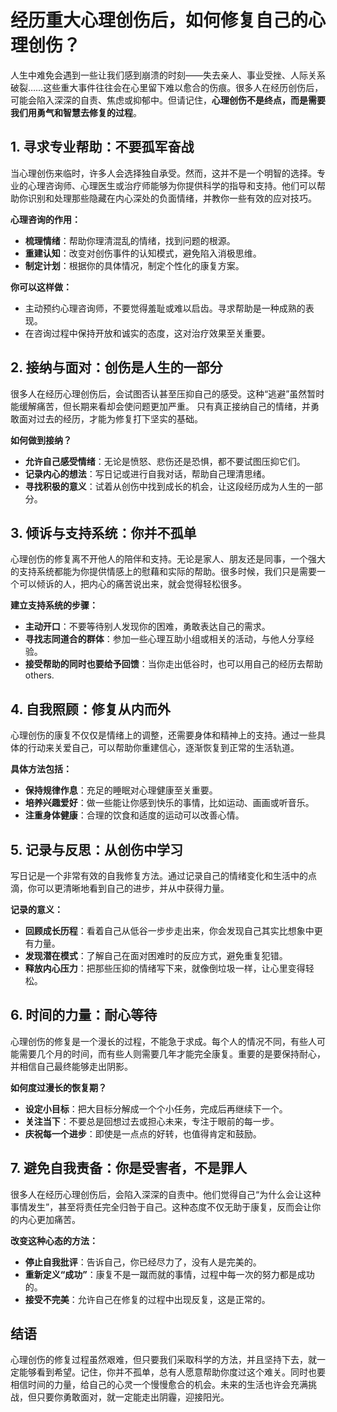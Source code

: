 ﻿# 经历重大心理创伤后，如何修复自己的心理创伤？

人生中难免会遇到一些让我们感到崩溃的时刻——失去亲人、事业受挫、人际关系破裂……这些重大事件往往会在心里留下难以愈合的伤痕。很多人在经历创伤后，可能会陷入深深的自责、焦虑或抑郁中。但请记住，**心理创伤不是终点，而是需要我们用勇气和智慧去修复的过程**。

## 1. **寻求专业帮助：不要孤军奋战**

当心理创伤来临时，许多人会选择独自承受。然而，这并不是一个明智的选择。专业的心理咨询师、心理医生或治疗师能够为你提供科学的指导和支持。他们可以帮助你识别和处理那些隐藏在内心深处的负面情绪，并教你一些有效的应对技巧。

**心理咨询的作用：**
- **梳理情绪**：帮助你理清混乱的情绪，找到问题的根源。
- **重建认知**：改变对创伤事件的认知模式，避免陷入消极思维。
- **制定计划**：根据你的具体情况，制定个性化的康复方案。

**你可以这样做：**
- 主动预约心理咨询师，不要觉得羞耻或难以启齿。寻求帮助是一种成熟的表现。
- 在咨询过程中保持开放和诚实的态度，这对治疗效果至关重要。

## 2. **接纳与面对：创伤是人生的一部分**

很多人在经历心理创伤后，会试图否认甚至压抑自己的感受。这种“逃避”虽然暂时能缓解痛苦，但长期来看却会使问题更加严重。
只有真正接纳自己的情绪，并勇敢面对过去的经历，才能为修复打下坚实的基础。

**如何做到接纳？**
- **允许自己感受情绪**：无论是愤怒、悲伤还是恐惧，都不要试图压抑它们。
- **记录内心的想法**：写日记或进行自我对话，帮助自己理清思绪。
- **寻找积极的意义**：试着从创伤中找到成长的机会，让这段经历成为人生的一部分。

## 3. **倾诉与支持系统：你并不孤单**

心理创伤的修复离不开他人的陪伴和支持。无论是家人、朋友还是同事，一个强大的支持系统都能为你提供情感上的慰藉和实际的帮助。很多时候，我们只是需要一个可以倾诉的人，把内心的痛苦说出来，就会觉得轻松很多。

**建立支持系统的步骤：**
- **主动开口**：不要等待别人发现你的困难，勇敢表达自己的需求。
- **寻找志同道合的群体**：参加一些心理互助小组或相关的活动，与他人分享经验。
- **接受帮助的同时也要给予回馈**：当你走出低谷时，也可以用自己的经历去帮助 others.

## 4. **自我照顾：修复从内而外**

心理创伤的康复不仅仅是情绪上的调整，还需要身体和精神上的支持。通过一些具体的行动来关爱自己，可以帮助你重建信心，逐渐恢复到正常的生活轨道。

**具体方法包括：**
- **保持规律作息**：充足的睡眠对心理健康至关重要。
- **培养兴趣爱好**：做一些能让你感到快乐的事情，比如运动、画画或听音乐。
- **注重身体健康**：合理的饮食和适度的运动可以改善心情。

## 5. **记录与反思：从创伤中学习**

写日记是一个非常有效的自我修复方法。通过记录自己的情绪变化和生活中的点滴，你可以更清晰地看到自己的进步，并从中获得力量。

**记录的意义：**
- **回顾成长历程**：看着自己从低谷一步步走出来，你会发现自己其实比想象中更有力量。
- **发现潜在模式**：了解自己在面对困难时的反应方式，避免重复犯错。
- **释放内心压力**：把那些压抑的情绪写下来，就像倒垃圾一样，让心里变得轻松。

## 6. **时间的力量：耐心等待**

心理创伤的修复是一个漫长的过程，不能急于求成。每个人的情况不同，有些人可能需要几个月的时间，而有些人则需要几年才能完全康复。重要的是要保持耐心，并相信自己最终能够走出阴影。

**如何度过漫长的恢复期？**
- **设定小目标**：把大目标分解成一个个小任务，完成后再继续下一个。
- **关注当下**：不要总是回想过去或担心未来，专注于眼前的每一步。
- **庆祝每一个进步**：即使是一点点的好转，也值得肯定和鼓励。

## 7. **避免自我责备：你是受害者，不是罪人**

很多人在经历心理创伤后，会陷入深深的自责中。他们觉得自己“为什么会让这种事情发生”，甚至将责任完全归咎于自己。这种态度不仅无助于康复，反而会让你的内心更加痛苦。

**改变这种心态的方法：**
- **停止自我批评**：告诉自己，你已经尽力了，没有人是完美的。
- **重新定义“成功”**：康复不是一蹴而就的事情，过程中每一次的努力都是成功的。
- **接受不完美**：允许自己在修复的过程中出现反复，这是正常的。

## 结语

心理创伤的修复过程虽然艰难，但只要我们采取科学的方法，并且坚持下去，就一定能够看到希望。记住，你并不孤单，总有人愿意帮助你度过这个难关。同时也要相信时间的力量，给自己的心灵一个慢慢愈合的机会。未来的生活也许会充满挑战，但只要你勇敢面对，就一定能走出阴霾，迎接阳光。
